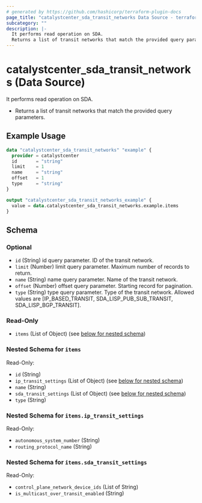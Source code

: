 ```yaml
---
# generated by https://github.com/hashicorp/terraform-plugin-docs
page_title: "catalystcenter_sda_transit_networks Data Source - terraform-provider-catalystcenter"
subcategory: ""
description: |-
  It performs read operation on SDA.
  Returns a list of transit networks that match the provided query parameters.
---
```


# catalystcenter_sda_transit_networks (Data Source)

It performs read operation on SDA.

- Returns a list of transit networks that match the provided query parameters.

## Example Usage

```terraform
data "catalystcenter_sda_transit_networks" "example" {
  provider = catalystcenter
  id       = "string"
  limit    = 1
  name     = "string"
  offset   = 1
  type     = "string"
}

output "catalystcenter_sda_transit_networks_example" {
  value = data.catalystcenter_sda_transit_networks.example.items
}
```

<!-- schema generated by tfplugindocs -->
## Schema

### Optional

- `id` (String) id query parameter. ID of the transit network.
- `limit` (Number) limit query parameter. Maximum number of records to return.
- `name` (String) name query parameter. Name of the transit network.
- `offset` (Number) offset query parameter. Starting record for pagination.
- `type` (String) type query parameter. Type of the transit network. Allowed values are [IP_BASED_TRANSIT, SDA_LISP_PUB_SUB_TRANSIT, SDA_LISP_BGP_TRANSIT].

### Read-Only

- `items` (List of Object) (see [below for nested schema](#nestedatt--items))

<a id="nestedatt--items"></a>
### Nested Schema for `items`

Read-Only:

- `id` (String)
- `ip_transit_settings` (List of Object) (see [below for nested schema](#nestedobjatt--items--ip_transit_settings))
- `name` (String)
- `sda_transit_settings` (List of Object) (see [below for nested schema](#nestedobjatt--items--sda_transit_settings))
- `type` (String)

<a id="nestedobjatt--items--ip_transit_settings"></a>
### Nested Schema for `items.ip_transit_settings`

Read-Only:

- `autonomous_system_number` (String)
- `routing_protocol_name` (String)


<a id="nestedobjatt--items--sda_transit_settings"></a>
### Nested Schema for `items.sda_transit_settings`

Read-Only:

- `control_plane_network_device_ids` (List of String)
- `is_multicast_over_transit_enabled` (String)

